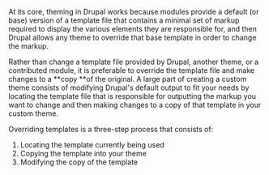 At its core, theming in Drupal works because modules provide a default \(or base\) version of a template file that contains a minimal set of markup required to display the various elements they are responsible for, and then Drupal allows any theme to override that base template in order to change the markup.

Rather than change a template file provided by Drupal, another theme, or a contributed module, it is preferable to override the template file and make changes to a **copy **of the original. A large part of creating a custom theme consists of modifying Drupal's default output to fit your needs by locating the template file that is responsible for outputting the markup you want to change and then making changes to a copy of that template in your custom theme.

Overriding templates is a three-step process that consists of:

1. Locating the template currently being used
2. Copying the template into your theme
3. Modifying the copy of the template



